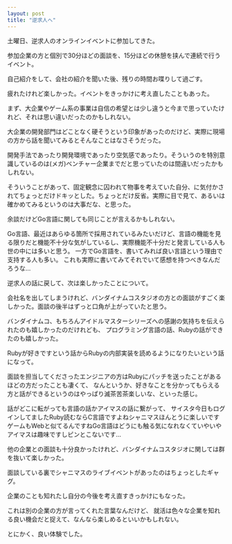 ```yaml
---
layout: post
title: "逆求人へ"
---
```


土曜日、逆求人のオンラインイベントに参加してきた。

参加企業の方と個別で30分ほどの面談を、15分ほどの休憩を挟んで連続で行うイベント。

自己紹介をして、会社の紹介を聞いた後、残りの時間お喋りして過ごす。

疲れたけれど楽しかった。イベントをきっかけに考え直したこともあった。

まず、大企業やゲーム系の事業は自信の希望とは少し違うと今まで思っていたけれど、それは思い違いだったのかもしれない。

大企業の開発部門はどことなく硬そうという印象があったのだけど、実際に現場の方から話を聞いてみるとそんなことはなさそうだった。

開発手法であったり開発環境であったり空気感であったり。そういうのを特別意識しているのは(メガ)ベンチャー企業までだと思っていたのは間違いだったかもしれない。

そういうことがあって、固定観念に囚われて物事を考えていた自分、に気付かされてちょっとだけドキッとした。ちょっとだけ反省。実際に目で見て、あるいは確かめてみるというのは大事だな、と思った。

余談だけどGo言語に関しても同じことが言えるかもしれない。

Go言語、最近はあらゆる箇所で採用されているみたいだけど、言語の機能を見る限りだと機能不十分な気がしているし、実際機能不十分だと発言している人も世の中には多いと思う。
一方でGo言語を、書いてみれば良い言語という理由で支持する人も多い。
これも実際に書いてみてそれでいて感想を持つべきなんだろうな...

逆求人の話に戻して、次は楽しかったことについて。

会社名を出してしまうけれど、バンダイナムコスタジオの方との面談がすごく楽しかった。面談の後半はずっと口角が上がっていたと思う。

バンダイナムコ、もちろんアイドルマスターシリーズへの感謝の気持ちを伝えられたのも嬉しかったのだけれども、
プログラミング言語の話、Rubyの話ができたのも嬉しかった。

Rubyが好きですという話からRubyの内部実装を読めるようになりたいという話になって。

面談を担当してくださったエンジニアの方はRubyにパッチを送ったことがあるほどの方だったことも凄くて、
なんというか、好きなことを分かってもらえる方と話ができるというのはやっぱり滅茶苦茶楽しいな、といった感じ。

話がどこに転がっても言語の話かアイマスの話に繋がって、
サイスタ今日もログインしてましたRuby読むならC言語ですよねシャニマスほんとうに楽しいですゲームもWebと似てるんですねGo言語はどうにも触る気になれなくていやいやアイマスは趣味ですしピンとこないです...

他の企業との面談も十分良かったけれど、バンダイナムコスタジオに関しては群を抜いて楽しかった。

面談している裏でシャニマスのライブイベントがあったのはちょっとしたギャグ。

企業のことも知れたし自分の今後を考え直すきっかけにもなった。

これは別の企業の方が言ってくれた言葉なんだけど、
就活は色々な企業を知れる良い機会だと捉えて、なんなら楽しめるといいかもしれない。

とにかく、良い体験でした。

